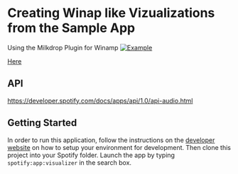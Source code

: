 Creating Winap like Vizualizations from the Sample App
=================================

Using the Milkdrop Plugin for Winamp
[![Example](http://f.cl.ly/items/1S3R0Q2C320H2R0G372c/Screen%20Shot%202013-11-22%20at%2010.18.18%20PM.png)](http://f.cl.ly/items/2m2P2Z0W2G0G3L3J1I2n/Vizualizer.mov)

[Here](http://www.nullsoft.com/free/milkdrop/)


API
---

https://developer.spotify.com/docs/apps/api/1.0/api-audio.html


Getting Started
---------------

In order to run this application, follow the instructions on the [developer website](https://developer.spotify.com/technologies/apps/guidelines/developer/)
on how to setup your environment for development. Then clone this project into your Spotify folder.
Launch the app by typing `spotify:app:visualizer` in the search box.
